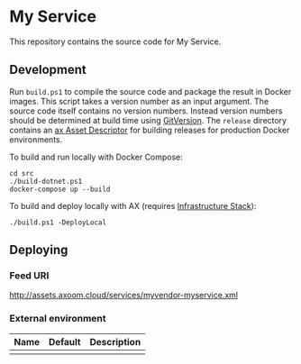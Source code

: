 # My Service

This repository contains the source code for My Service.

## Development

Run `build.ps1` to compile the source code and package the result in Docker images.
This script takes a version number as an input argument. The source code itself contains no version numbers. Instead version numbers should be determined at build time using [GitVersion](http://gitversion.readthedocs.io/).
The `release` directory contains an [ax Asset Descriptor](https://tfs.inside-axoom.org/tfs/axoom/axoom/_git/Axoom.Provisioning?_a=readme&fullScreen=true) for building releases for production Docker environments.

To build and run locally with Docker Compose:

    cd src
    ./build-dotnet.ps1
    docker-compose up --build

To build and deploy locally with AX (requires [Infrastructure Stack](https://tfs.inside-axoom.org/tfs/axoom/axoom/_git/Axoom.Platform.Stacks.Infrastructure)):

    ./build.ps1 -DeployLocal

## Deploying

### Feed URI

http://assets.axoom.cloud/services/myvendor-myservice.xml

### External environment

| Name | Default | Description |
| ---- | ------- | ----------- |
|      |         |             |
